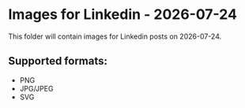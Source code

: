 # Images for Linkedin - 2026-07-24

This folder will contain images for Linkedin posts on 2026-07-24.

## Supported formats:
- PNG
- JPG/JPEG
- SVG
